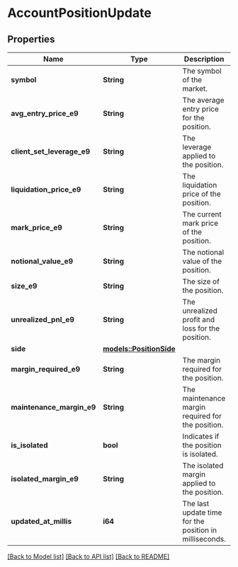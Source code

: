 # AccountPositionUpdate

## Properties

Name | Type | Description | Notes
------------ | ------------- | ------------- | -------------
**symbol** | **String** | The symbol of the market. | 
**avg_entry_price_e9** | **String** | The average entry price for the position. | 
**client_set_leverage_e9** | **String** | The leverage applied to the position. | 
**liquidation_price_e9** | **String** | The liquidation price of the position. | 
**mark_price_e9** | **String** | The current mark price of the position. | 
**notional_value_e9** | **String** | The notional value of the position. | 
**size_e9** | **String** | The size of the position. | 
**unrealized_pnl_e9** | **String** | The unrealized profit and loss for the position. | 
**side** | [**models::PositionSide**](PositionSide.md) |  | 
**margin_required_e9** | **String** | The margin required for the position. | 
**maintenance_margin_e9** | **String** | The maintenance margin required for the position. | 
**is_isolated** | **bool** | Indicates if the position is isolated. | 
**isolated_margin_e9** | **String** | The isolated margin applied to the position. | 
**updated_at_millis** | **i64** | The last update time for the position in milliseconds. | 

[[Back to Model list]](../README.md#documentation-for-models) [[Back to API list]](../README.md#documentation-for-api-endpoints) [[Back to README]](../README.md)


